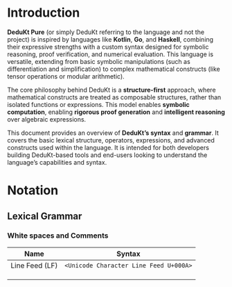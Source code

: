 # Introduction 

**DeduKt Pure** (or simply DeduKt referring to the language and not the project) is inspired by languages like **Kotlin**, **Go**, and **Haskell**, combining their expressive strengths with a custom syntax designed for symbolic reasoning, proof verification, and numerical evaluation. This language is versatile, extending from basic symbolic manipulations (such as differentiation and simplification) to complex mathematical constructs (like tensor operations or modular arithmetic).

The core philosophy behind DeduKt is a **structure-first** approach, where mathematical constructs are treated as composable structures, rather than isolated functions or expressions. This model enables **symbolic computation**, enabling **rigorous proof generation** and **intelligent reasoning** over algebraic expressions.

This document provides an overview of **DeduKt’s syntax** and **grammar**. It covers the basic lexical structure, operators, expressions, and advanced constructs used within the language. It is intended for both developers building DeduKt-based tools and end-users looking to understand the language’s capabilities and syntax.
# Notation
## Lexical Grammar
### White spaces and Comments

| Name           | Syntax                                 |
| -------------- | -------------------------------------- |
| Line Feed (LF) | `<Unicode Character Line Feed U+000A>` |
|                |                                        |
|                |                                        |
|                |                                        |
